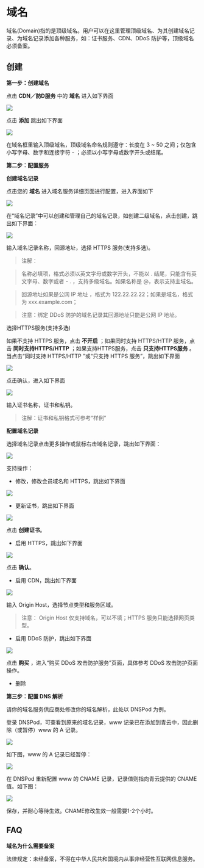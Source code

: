 ---
---

# 域名 

域名(Domain)指的是顶级域名。用户可以在这里管理顶级域名、为其创建域名记录、为域名记录添加各种服务，如：证书服务、CDN、DDoS 防护等，顶级域名必须备案。

## 创建

**第一步：创建域名**

点击 **CDN／防D服务** 中的 **域名** 进入如下界面

[![](_images/create_dns_1.png)](_images/create_dns_1.png)

点击 **添加** 跳出如下界面

[![](_images/create_dns_2.png)](_images/create_dns_2.png)

在域名框里输入顶级域名，顶级域名命名规则遵守：长度在 3 ~ 50 之间；仅包含小写字母、数字和连接字符 - ；必须以小写字母或数字开头或结尾。

**第二步：配置服务**

**创建域名记录**

点击您的 **域名** 进入域名服务详细页面进行配置，进入界面如下

[![](_images/create_dns_3.png)](_images/create_dns_3.png)

在“域名记录”中可以创建和管理自己的域名记录，如创建二级域名，点击创建，跳出如下界面：

[![](_images/create_dns_4.png)](_images/create_dns_4.png)

输入域名记录名称，回源地址，选择 HTTPS 服务(支持多选)。

> 注解：

> 名称必填项，格式必须以英文字母或数字开头，不能以 . 结尾，只能含有英文字母、数字或者 - . ，支持多级域名。如果名称是 @，表示支持主域名。

> 回源地址如果是公网 IP 地址 ，格式为 122.22.22.22；如果是域名，格式为 xxx.example.com；

> 注意：绑定 DDoS 防护的域名记录其回源地址只能是公网 IP 地址。
 
选择HTTPS服务(支持多选)

如果不支持 HTTPS 服务，点击 **不开启** ；如果同时支持 HTTPS/HTTP 服务，点击 **同时支持HTTPS/HTTP** ；如果支持HTTPS服务，点击 **只支持HTTPS服务** 。当点击“同时支持 HTTPS/HTTP ”或“只支持 HTTPS 服务”，跳出如下界面

[![](_images/create_dns_5.png)](_images/create_dns_5.png)

点击确认，进入如下界面

[![](_images/create_dns_6.png)](_images/create_dns_6.png)

输入证书名称，证书和私钥。

> 注解：证书和私钥格式可参考“样例”

**配置域名记录**

选择域名记录点击更多操作或鼠标右击域名记录，跳出如下界面：

[![](_images/create_dns_7.png)](_images/create_dns_7.png)

支持操作：

* 修改，修改会员域名和 HTTPS，跳出如下界面

[![](_images/create_dns_8.png)](_images/create_dns_8.png)

* 更新证书，跳出如下界面

[![](_images/create_dns_9.png)](_images/create_dns_9.png)

点击 **创建证书**。

* 启用 HTTPS，跳出如下界面

[![](_images/create_dns_10.png)](_images/create_dns_10.png)

点击 **确认**。

* 启用 CDN，跳出如下界面

[![](_images/create_dns_11.png)](_images/create_dns_11.png)

输入 Origin Host，选择节点类型和服务区域。

> 注意： Origin Host 仅支持域名，可以不填；HTTPS 服务只能选择网页类型。

* 启用 DDoS 防护，跳出如下界面

[![](_images/create_dns_12.png)](_images/create_dns_12.png)

点击 **购买** ，进入“购买 DDoS 攻击防护服务”页面，具体参考 DDoS 攻击防护页面操作。

* 删除

**第三步：配置 DNS 解析**

请你的域名服务供应商处修改你的域名解析，此处以 DNSPod 为例。

登录 DNSPod，可查看到原来的域名记录，www 记录已在添加到青云中，因此删除（或暂停）www 的 A 记录。

[![](_images/create_dns_13.png)](_images/create_dns_13.png)

如下图，www 的 A 记录已经暂停：

[![](_images/create_dns_14.png)](_images/create_dns_14.png)

在 DNSPod 重新配置 www 的 CNAME 记录，记录值则指向青云提供的 CNAME 值。如下图：

[![](_images/create_dns_15.png)](_images/create_dns_15.png)

保存，并耐心等待生效。CNAME修改生效一般需要1-2个小时。

## FAQ

**域名为什么需要备案**

法律规定：未经备案，不得在中华人民共和国境内从事非经营性互联网信息服务。
